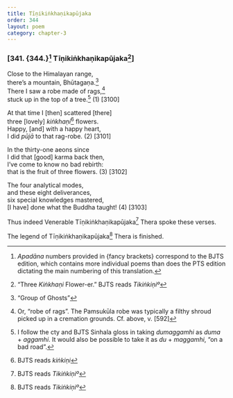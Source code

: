 ```yaml
---
title: Tīṇikiṅkhaṇikapūjaka
order: 344
layout: poem
category: chapter-3
---
```


### \[341. {344.}[^1] Tīṇikiṅkhaṇikapūjaka[^2]\]

Close to the Himalayan range,  
there’s a mountain, Bhūtagaṇa.[^3]  
There I saw a robe made of rags,[^4]  
stuck up in the top of a tree.[^5] (1) \[3100\]

At that time I \[then\] scattered \[there\]  
three \[lovely\] *kiṅkhaṇi*[^6] flowers.  
Happy, \[and\] with a happy heart,  
I did *pūjā* to that rag-robe. (2) \[3101\]

In the thirty-one aeons since  
I did that \[good\] karma back then,  
I’ve come to know no bad rebirth:  
that is the fruit of three flowers. (3) \[3102\]

The four analytical modes,  
and these eight deliverances,  
six special knowledges mastered,  
\[I have\] done what the Buddha taught! (4) \[3103\]

Thus indeed Venerable Tīṇikiṅkhaṇikapūjaka[^7] Thera spoke these verses.

The legend of Tīṇikiṅkhaṇikapūjaka[^8] Thera is finished.

[^1]: *Apadāna* numbers provided in {fancy brackets} correspond to the BJTS edition, which contains more individual poems than does the PTS edition dictating the main numbering of this translation.

[^2]: “Three *Kiṅkhaṇi* Flower-er.” BJTS reads *Tikiṅkiṇiº*

[^3]: “Group of Ghosts”

[^4]: Or, “robe of rags”. The Pamsukūla robe was typically a filthy shroud picked up in a cremation grounds. Cf. above, v. \[592\]

[^5]: I follow the cty and BJTS Sinhala gloss in taking *dumaggamhi* as *duma* + *aggamhi*. It would also be possible to take it as *du* + *maggamhi*, “on a bad road”.

[^6]: BJTS reads *kiṅkiṇi*

[^7]: BJTS reads *Tikiṅkiṇiº*

[^8]: BJTS reads *Tikiṅkiṇiº*
